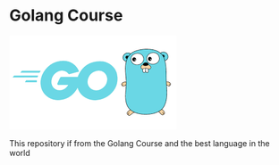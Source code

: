 # Golang Course

![Golang is the future](golang.png)

This repository if from the Golang Course
and the best language in the world
